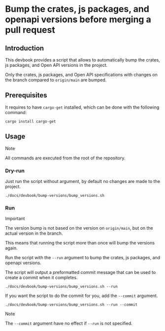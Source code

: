 # Bump the crates, js packages, and openapi versions before merging a pull request

## Introduction

This devbook provides a script that allows to automatically bump the crates, js packages, and Open API versions in the project.

Only the crates, js packages, and Open API specifications with changes on the branch compared to `origin/main` are bumped.

## Prerequisites

It requires to have `cargo-get` installed, which can be done with the following command:

```
cargo install cargo-get
```

## Usage

> [!NOTE]
> All commands are executed from the root of the repository.

### Dry-run

Just run the script without argument, by default no changes are made to the project.

```shell
./docs/devbook/bump-versions/bump_versions.sh
```

### Run

> [!IMPORTANT]
> The version bump is not based on the version on `origin/main`, but on the actual version in the branch.
>
> This means that running the script more than once will bump the versions again.

Run the script with the `--run` argument to bump the crates, js packages, and openapi versions.

The script will output a preformatted commit message that can be used to create a commit when it completes.

```shell
./docs/devbook/bump-versions/bump_versions.sh --run
```

If you want the script to do the commit for you, add the `--commit` argument.

```shell
./docs/devbook/bump-versions/bump_versions.sh --run --commit
```

> [!NOTE]
> The `--commit` argument have no effect if `--run` is not specified.
